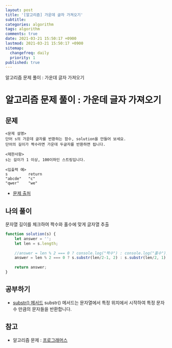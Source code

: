 ```yaml
---
layout: post
title: '[알고리즘] 가운데 글자 가져오기'
subtitle: 
categories: algorithm
tags: algorithm
comments: true
date: 2021-03-21 15:50:17 +0900
lastmod: 2021-03-21 15:50:17 +0900
sitemap:
  changefreq: daily
  priority: 1
published: true
---
```


알고리즘 문제 풀이 : 가운데 글자 가져오기<br />

# 알고리즘 문제 풀이 : 가운데 글자 가져오기

## 문제 
```text
<문제 설명>
단어 s의 가운데 글자를 반환하는 함수, solution을 만들어 보세요. 
단어의 길이가 짝수라면 가운데 두글자를 반환하면 됩니다.

<제한사항>
s는 길이가 1 이상, 100이하인 스트링입니다.

<입출력 예>
s         return
"abcde"   "c"
"qwer"    "we"
```

* [문제 출처](https://programmers.co.kr/learn/courses/30/lessons/12903)



## 나의 풀이
문자열 길이를 체크하여 짝수와 홀수에 맞게 글자열 추출

```javascript
function solution(s) {
    let answer = '';
    let len = s.length;
    
    //answer = len % 2 === 0 ? console.log("짝수") : console.log("홀수");
    answer = len % 2 === 0 ? s.substr(len/2-1, 2) : s.substr(len/2, 1);
    
    return answer;
}
```



## 공부하기
- [substr() 메서드](https://developer.mozilla.org/ko/docs/Web/JavaScript/Reference/Global_Objects/String/substr)
substr() 메서드는 문자열에서 특정 위치에서 시작하여 특정 문자 수 만큼의 문자들을 반환합니다.



## 참고
- 알고리즘 문제 : [프로그래머스](https://programmers.co.kr)